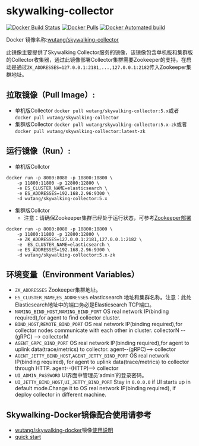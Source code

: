 # skywalking-collector
[![Docker Build Status](https://img.shields.io/docker/build/wutang/skywalking-collector.svg)](https://hub.docker.com/r/wutang/skywalking-collector/) 
[![Docker Pulls](https://img.shields.io/docker/pulls/wutang/skywalking-collector.svg)](https://hub.docker.com/r/wutang/skywalking-collector/)
[![Docker Automated build](https://img.shields.io/docker/automated/wutang/skywalking-collector.svg)](https://hub.docker.com/r/wutang/skywalking-collector/builds/)

Docker 镜像名称:[wutang/skywalking-collector](https://hub.docker.com/r/wutang/skywalking-collector/)

此镜像主要提供了Skywalking Collector服务的镜像，该镜像包含单机版和集群版的Collector收集器，通过此镜像部署Collector集群需要Zookeeper的支持。在启动是通过`ZK_ADDRESSES=127.0.0.1:2181,...,127.0.0.1:2182`传入Zookeeper集群地址。

## 拉取镜像（Pull Image）:
- 单机版Collector
```docker pull wutang/skywalking-collector:5.x```或者```docker pull wutang/skywalking-collector```
- 集群版Collector
```docker pull wutang/skywalking-collector:5.x-zk```或者```docker pull wutang/skywalking-collector:latest-zk```

## 运行镜像（Run）:
- 单机版Collctor

```
docker run -p 8080:8080 -p 10800:10800 \
	-p 11800:11800 -p 12800:12800 \
	-e ES_CLUSTER_NAME=elasticsearch \
	-e ES_ADDRESSES=192.168.2.96:9300 \
	-d wutang/skywalking-collector:5.x
```

- 集群版Collctor
	- 注意：请确保Zookeeper集群已经处于运行状态，可参考[Zookeeper部署](https://hub.docker.com/_/zookeeper/)

```
docker run -p 8080:8080 -p 10800:10800 \
	-p 11800:11800 -p 12800:12800 \
	-e ZK_ADDRESSES=127.0.0.1:2181,127.0.0.1:2182 \
	-e 	ES_CLUSTER_NAME=elasticsearch \
	-e ES_ADDRESSES=192.168.2.96:9300 \
	-d wutang/skywalking-collector:5.x-zk
```

## 环境变量（Environment Variables）
- ```ZK_ADDRESSES``` Zookeeper集群地址。
- ```ES_CLUSTER_NAME```,```ES_ADDRESSES```  elasticsearch 地址和集群名称。注意：此处Elasticsearch地址中的端口务必是Elasticsearch TCP端口。
- ```NAMING_BIND_HOST```,```NAMING_BIND_PORT```  OS real network IP(binding required),for agent to find collector cluster.
- ```BIND_HOST```,```REMOTE_BIND_PORT```  OS real network IP(binding required),for collector nodes communicate with each other in cluster. collectorN --(gRPC) --> collectorM
- ```AGENT_GRPC_BIND_PORT```  OS real network IP(binding required),for agent to uplink data(trace/metrics) to collector. agent--(gRPC)--> collector
- ```AGENT_JETTY_BIND_HOST```,```AGENT_JETTY_BIND_PORT```  OS real network IP(binding required), for agent to uplink data(trace/metrics) to collector through HTTP. agent--(HTTP)--> collector
- ```UI_ADMIN_PASSWORD```  UI界面中管理员‘admin’的登录密码。
- ```UI_JETTY_BIND_HOST```,```UI_JETTY_BIND_PORT``` Stay in `0.0.0.0` if UI starts up in default mode.Change it to OS real network IP(binding required), if deploy collector in different machine.

## Skywalking-Docker镜像配合使用请参考
- [wutang/skywalking-docker](https://hub.docker.com/r/wutang/skywalking-docker/)镜像[使用说明](https://github.com/JaredTan95/skywalking-docker/blob/master/5.x/standalone/all-in-one/README.md)
- [quick start](https://github.com/JaredTan95/skywalking-docker/blob/master/5.x/quick-start/README.md)




